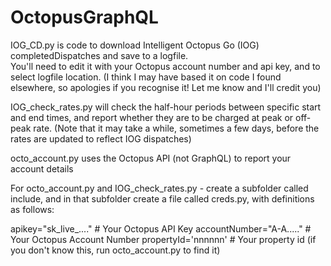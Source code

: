 # OctopusGraphQL
IOG_CD.py is code to download Intelligent Octopus Go (IOG) completedDispatches and save to a logfile.  
You'll need to edit it with your Octopus account number and api key, and to select logfile location.
(I think I may have based it on code I found elsewhere, so apologies if you recognise it! Let me know and I'll credit you)

IOG_check_rates.py will check the half-hour periods between specific start and end times, and report whether they are to be charged at peak or off-peak rate.
(Note that it may take a while, sometimes a few days, before the rates are updated to reflect IOG dispatches)

octo_account.py uses the Octopus API (not GraphQL) to report your account details

For octo_account.py and IOG_check_rates.py - create a subfolder called include, and in that subfolder create a file called creds.py, with definitions as follows:

apikey="sk_live_...." # Your Octopus API Key
accountNumber="A-A....." # Your Octopus Account Number
propertyId='nnnnnn'	# Your property id (if you don't know this, run octo_account.py to find it)

